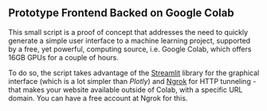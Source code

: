 ## Prototype Frontend Backed on Google Colab

This small script is a proof of concept that addresses the need to quickly generate a simple user interface to a machine learning project, supported by a free, yet powerful, computing source, i.e. Google Colab, which offers 16GB GPUs for a couple of hours.

To do so, the script takes advantage of the [Streamlit](https://www.streamlit.io) library for the graphical interface (which is a lot simpler than *Plotly*) and [Ngrok](https://ngrok.com/) for HTTP tunneling - that makes your website available outside of Colab, with a specific URL domain. You can have a free account at Ngrok for this.